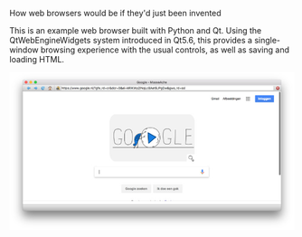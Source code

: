 How web browsers would be if they'd just been invented

This is an example web browser built with Python and Qt. Using the 
QtWebEngineWidgets system introduced in Qt5.6, this provides a single-window
browsing experience with the usual controls, as well as saving and loading HTML.

![Browser](screenshot-browser.jpg)

